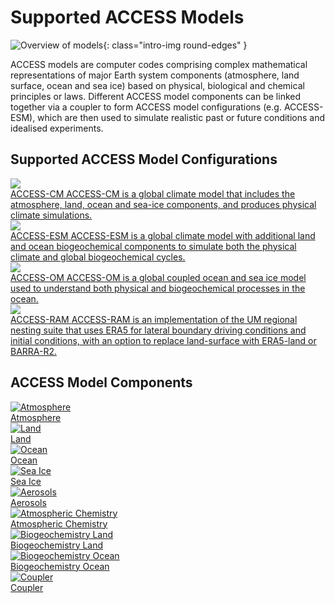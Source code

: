 # Supported ACCESS Models

![Overview of models](/assets/models_flow_diagram.png){: class="intro-img round-edges" }

ACCESS models are computer codes comprising complex mathematical representations of major Earth system components (atmosphere, land surface, ocean and sea ice) based on physical, biological and chemical principles or laws. Different ACCESS model components can be linked together via a coupler to form ACCESS model configurations (e.g. ACCESS-ESM), which are then used to simulate realistic past or future conditions and idealised experiments.

## Supported ACCESS Model Configurations
<div class="card-container">
    <a href="/models/configurations/access-cm/" class="horizontal-card">
        <div class="card-image-container">
            <img src="/assets/model-config-logos/configurations-without-titles/access-cm.png" class="white-background img-contain"></img> 
        </div>
        <div class="card-text-container">
            <span class="bold" >ACCESS-CM</span>
            <span>
                ACCESS-CM is a global climate model that includes the atmosphere, land, ocean and sea-ice components, and produces physical climate simulations.
            </span>
        </div>
    </a>
    <a href="/models/configurations/access-esm/" class="horizontal-card">
        <div class="card-image-container">
            <img src="/assets/model-config-logos/configurations-without-titles/access-esm.png" class="white-background img-contain"></img> 
        </div>
        <div class="card-text-container">
            <span class="bold" >ACCESS-ESM</span>
            <span>
                ACCESS-ESM is a global climate model with additional land and ocean biogeochemical components to simulate both the physical climate and global biogeochemical cycles.
            </span>
        </div>
    </a>
    <a href="/models/configurations/access-om/" class="horizontal-card">
        <div class="card-image-container">
            <img src="/assets/model-config-logos/configurations-without-titles/access-om.png" class="white-background img-contain"></img> 
        </div>
        <div class="card-text-container">
            <span class="bold" >ACCESS-OM</span>
            <span>
                ACCESS-OM is a global coupled ocean and sea ice model used to understand both physical and biogeochemical processes in the ocean.
            </span>
        </div>
    </a>
    <a href="/models/configurations/access-ram/" class="horizontal-card">
        <div class="card-image-container">
            <img src="/assets/model-config-logos/configurations-without-titles/access-am.png" class="white-background img-contain"></img> 
        </div>
        <div class="card-text-container">
            <span class="bold" >ACCESS-RAM</span>
            <span>
                ACCESS-RAM is an implementation of the UM regional nesting suite that uses ERA5 for lateral boundary driving conditions and initial conditions, with an option to replace land-surface with ERA5-land or BARRA-R2.
            </span>
        </div>
    </a>
</div>

## ACCESS Model Components
<div class="card-container">
    <a href="/models/model_components/atmosphere" class="vertical-card aspect-ratio1to1">
        <div class="card-image-container">
            <img class="img-contain" src="/assets/component-logos/components-without-titles/ACCESS icon ATMOSPHERE.png" alt="Atmosphere"></img>
        </div>
        <div class="card-text-container bold">Atmosphere</div>
    </a>
    <a href="/models/model_components/land" class="vertical-card aspect-ratio1to1">
        <div class="card-image-container">
            <img class="img-contain" src="/assets/component-logos/components-without-titles/ACCESS icon LAND SURFACE.png" alt="Land"></img>
        </div>
        <div class="card-text-container bold">Land</div>
    </a>
    <a href="/models/model_components/ocean" class="vertical-card aspect-ratio1to1">
        <div class="card-image-container">
            <img class="img-contain" src="/assets/component-logos/components-without-titles/ACCESS icon OCEAN.png" alt="Ocean"></img>
        </div>
        <div class="card-text-container bold">Ocean</div>
    </a>
    <a href="/models/model_components/sea-ice" class="vertical-card aspect-ratio1to1">
        <div class="card-image-container">
            <img class="img-contain" src="/assets/component-logos/components-without-titles/ACCESS icon SEA ICE.png" alt="Sea Ice"></img>
        </div>
        <div class="card-text-container bold">Sea Ice</div>
    </a>
    <a href="/models/model_components/aerosols_atmospheric_chemistry" class="vertical-card aspect-ratio1to1">
        <div class="card-image-container">
            <img class="img-contain" src="/assets/component-logos/components-without-titles/ACCESS icon AEROSOLS.png" alt="Aerosols"></img>
        </div>
        <div class="card-text-container bold">Aerosols</div>
    </a>
    <a href="/models/model_components/aerosols_atmospheric_chemistry" class="vertical-card aspect-ratio1to1">
        <div class="card-image-container">
            <img class="img-contain" src="/assets/component-logos/components-without-titles/ACCESS icon ATMOSPHERIC CHEMISTRY.png" alt="Atmospheric Chemistry"></img>
        </div>
        <div class="card-text-container bold">Atmospheric Chemistry</div>
    </a>
    <a href="/models/model_components/bgc_land" class="vertical-card aspect-ratio1to1">
        <div class="card-image-container">
            <img class="img-contain" src="/assets/component-logos/components-without-titles/ACCESS icon BGC LAND.png" alt="Biogeochemistry Land"></img>
        </div>
        <div class="card-text-container bold">Biogeochemistry Land</div>
    </a>
    <a href="/models/model_components/bgc_ocean" class="vertical-card aspect-ratio1to1">
        <div class="card-image-container">
            <img class="img-contain" src="/assets/component-logos/components-without-titles/ACCESS icon BGC OCEAN.png" alt="Biogeochemistry Ocean"></img>
        </div>
        <div class="card-text-container bold">Biogeochemistry Ocean</div>
    </a>
    <a href="/models/model_components/coupler" class="vertical-card aspect-ratio1to1">
        <div class="card-image-container">
            <img class="img-contain" src="/assets/component-logos/components-without-titles/ACCESS icon COUPLER.png" alt="Coupler"></img>
        </div>
        <div class="card-text-container bold">Coupler</div>
    </a>
</div>
